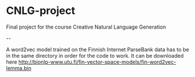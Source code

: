 # CNLG-project
Final project for the course Creative Natural Language Generation

--

 A word2vec model trained on the Finnish Internet ParseBank data has to be in the same directory in order for the code to work.
 It can be downloaded here http://bionlp-www.utu.fi/fin-vector-space-models/fin-word2vec-lemma.bin
